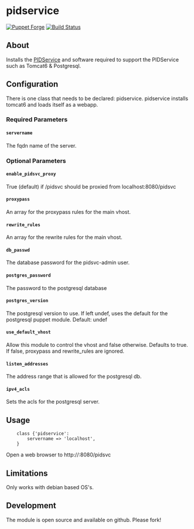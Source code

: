 # pidservice

[![Puppet Forge](http://img.shields.io/puppetforge/v/conzar/pidservice.svg)](https://forge.puppetlabs.com/conzar/pidservice)
[![Build Status](https://travis-ci.org/Conzar/pidservice.svg?branch=master)](https://travis-ci.org/Conzar/pidservice)

## About

Installs the [PIDService](https://www.seegrid.csiro.au/wiki/Siss/PIDService) and software required to support the PIDService such as Tomcat6 & Postgresql.

## Configuration

There is one class that needs to be declared: pidservice.  pidservice installs tomcat6 and loads itself as a webapp.

### Required Parameters

#### `servername` 
The fqdn name of the server.

### Optional Parameters

#### `enable_pidsvc_proxy`
True (default) if /pidsvc should be proxied from localhost:8080/pidsvc

#### `proxypass`
An array for the proxypass rules for the main vhost.

#### `rewrite_rules`
An array for the rewrite rules for the main vhost.

#### `db_passwd`
The database password for the pidsvc-admin user.

#### `postgres_password`
The password to the postgresql database

#### `postgres_version`
The postgresql version to use.  If left undef, uses the default for the postgresql puppet module.
Default: undef

#### `use_default_vhost`
Allow this module to control the vhost and false otherwise. 
Defaults to true.  If false, proxypass and rewrite_rules are ignored.

#### `listen_addresses`
The address range that is allowed for the postgresql db.

#### `ipv4_acls`
Sets the acls for the postgresql server.

## Usage

```
	class {'pidservice':
		servername => 'localhost',
	}
```

Open a web browser to http://<hostname>:8080/pidsvc

## Limitations

Only works with debian based OS's.

## Development

The module is open source and available on github.  Please fork!